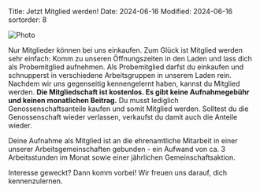 Title: Jetzt Mitglied werden!
Date: 2024-06-16
Modified: 2024-06-16
sortorder: 8

![Photo]({static}/images/banner/h-banner_kassenblick.jpg)

Nur Mitglieder können bei uns einkaufen. Zum Glück ist Mitglied werden sehr einfach: 
Komm zu unseren Öffnungszeiten in den Laden und lass dich als Probemitglied aufnehmen. Als Probemitglied darfst du einkaufen und schnupperst in verschiedene Arbeitsgruppen in unserem Laden rein. Nachdem wir uns gegenseitig kennengelernt haben, kannst du Mitglied werden. **Die Mitgliedschaft ist kostenlos. Es gibt keine Aufnahmegebühr und keinen monatlichen Beitrag.** Du musst lediglich Genossenschaftsanteile kaufen und somit Mitglied werden. Solltest du die Genossenschaft wieder verlassen, verkaufst du damit auch die Anteile wieder. 

Deine Aufnahme als Mitglied ist an die ehrenamtliche Mitarbeit in einer unserer Arbeitsgemeinschaften gebunden - ein Aufwand von ca. 3 Arbeitsstunden im Monat sowie einer jährlichen Gemeinschaftsaktion.

Interesse geweckt? Dann komm vorbei! Wir freuen uns darauf, dich kennenzulernen.
